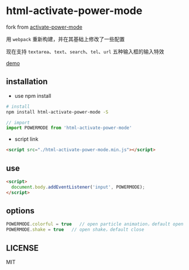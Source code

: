 # html-activate-power-mode

fork from [activate-power-mode](https://github.com/disjukr/activate-power-mode)

用 `webpack` 重新构建，并在其基础上修改了一些配置

现在支持 `textarea`、`text`、`search`、`tel`、`url` 五种输入框的输入特效

[demo](http://stsky.cn/demo/htmlActivatePowerMode/)

## installation

- use npm install
```bash
# install
npm install html-activate-power-mode -S
```

```js
// import
import POWERMODE from 'html-activate-power-mode'
```

- script link
```html
<script src="./html-activate-power-mode.min.js"></script>
```

## use
```html
<script>
  document.body.addEventListener('input', POWERMODE);
</script>
```

## options
```js
POWERMODE.colorful = true   // open particle animation，default open
POWERMODE.shake = true   // open shake，default close
```

## LICENSE
MIT
